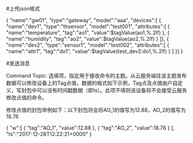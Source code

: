 #上传json格式

{
"name":"gw01",
"type":"gateway",
"model":"aaa",
"devices":[
{
"name":"dev1",
"type":"thsensor",
"model":"test001",
"attributes":[
{
"name":"temperature",
"tag":"ao1",
"value":$tagValue(ao1,%.2lf)
},
{
"name":"humidity",
"tag":"ao2",
"value":$tagValue(ao2,%.2lf)
}
]},
{
"name":"dev2",
"type":"sensor1",
"model":"test002",
"attributes":[
{
"name":"attr1",
"tag":"do1",
"value":$tagValue(test_dev2:do1,%.2lf)
}
]
}]
}


#发送消息

Command Topic: 选填项，指定用于接收命令的主题。从云服务端往该主题发布数据可以修改设备上的Tag点值，数据的格式如下示例，Tag点及点值由户自定义，写封包中可以没有时间戳数据（即ts）。此项不填则该设备将不会接受云服务修改点值的命令。

修改点值的封包举例如下：以下封包将会将AO_1的值写为12.88，AO_2的值写为18.76

{
    "w":[
        {
            "tag":"AO_1",
            "value":12.88
        },
        {
            "tag":"AO_2",
            "value":18.76
        }
    ],
    "ts":"2017-12-28T12:22:21+0000"
}
